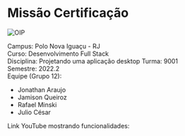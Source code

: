 # Missão Certificação  

![OIP](https://user-images.githubusercontent.com/106936652/189002324-b9734150-b936-4095-a01f-a20b4a6f65c7.jpg)

Campus: Polo Nova Iguaçu - RJ  
Curso: Desenvolvimento Full Stack  
Disciplina: Projetando uma aplicação desktop
Turma: 9001  
Semestre: 2022.2  
Equipe (Grupo 12): 
* Jonathan Araujo 
* Jamison Queiroz 
* Rafael Minski
* Julio César

Link YouTube mostrando funcionalidades:  
